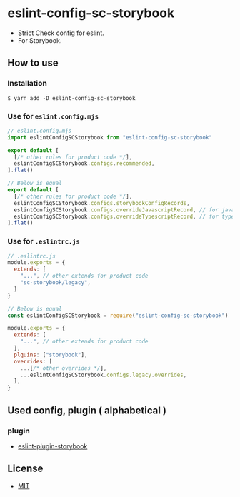 # eslint-config-sc-storybook
- Strict Check config for eslint.
- For Storybook.

## How to use
### Installation

```shell
$ yarn add -D eslint-config-sc-storybook
```

### Use for `eslint.config.mjs`

```javascript
// eslint.config.mjs
import eslintConfigSCStorybook from "eslint-config-sc-storybook"

export default [
  [/* other rules for product code */],
  eslintConfigSCStorybook.configs.recommended,
].flat()

// Below is equal
export default [
  [/* other rules for product code */],
  eslintConfigSCStorybook.configs.storybookConfigRecords,
  eslintConfigSCStorybook.configs.overrideJavascriptRecord, // for javascript project
  eslintConfigSCStorybook.configs.overrideTypescriptRecord, // for typecript project
].flat()
```

### Use for `.eslintrc.js`

```javascript
// .eslintrc.js
module.exports = {
  extends: [
    "...", // other extends for product code
    "sc-storybook/legacy",
  ]
}

// Below is equal
const eslintConfigSCStorybook = require("eslint-config-sc-storybook")

module.exports = {
  extends: [
    "...", // other extends for product code
  ],
  plguins: ["storybook"],
  overrides: [
    ...[/* other overrides */],
    ...eslintConfigSCStorybook.configs.legacy.overrides,
  ],
}
```

## Used config, plugin ( alphabetical )
### plugin
- [eslint-plugin-storybook](https://www.npmjs.com/package/eslint-plugin-storybook)

## License
- [MIT](LICENSE)

